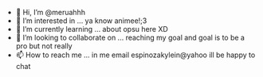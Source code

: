 - 👋 Hi, I’m @meruahhh
- 👀 I’m interested in ... ya know animee!;3
- 🌱 I’m currently learning ... about opsu here XD
- 💞️ I’m looking to collaborate on ... reaching my goal and goal is to be a pro but not really 
- 📫 How to reach me ... in me email espinozakylein@yahoo ill be happy to chat 

<!---
meruahhh/meruahhh is a ✨ special ✨ repository because its `README.md` (this file) appears on your GitHub profile.
You can click the Preview link to take a look at your changes.
--->
